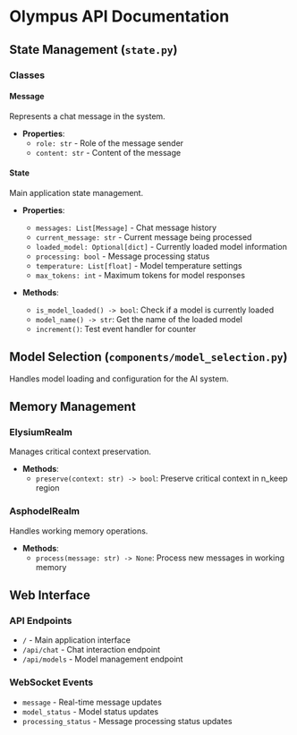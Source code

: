 # Olympus API Documentation

## State Management (`state.py`)

### Classes

#### Message
Represents a chat message in the system.
- **Properties**:
  - `role: str` - Role of the message sender
  - `content: str` - Content of the message

#### State
Main application state management.
- **Properties**:
  - `messages: List[Message]` - Chat message history
  - `current_message: str` - Current message being processed
  - `loaded_model: Optional[dict]` - Currently loaded model information
  - `processing: bool` - Message processing status
  - `temperature: List[float]` - Model temperature settings
  - `max_tokens: int` - Maximum tokens for model responses

- **Methods**:
  - `is_model_loaded() -> bool`: Check if a model is currently loaded
  - `model_name() -> str`: Get the name of the loaded model
  - `increment()`: Test event handler for counter

## Model Selection (`components/model_selection.py`)

Handles model loading and configuration for the AI system.

## Memory Management

### ElysiumRealm
Manages critical context preservation.
- **Methods**:
  - `preserve(context: str) -> bool`: Preserve critical context in n_keep region

### AsphodelRealm
Handles working memory operations.
- **Methods**:
  - `process(message: str) -> None`: Process new messages in working memory

## Web Interface

### API Endpoints
- `/` - Main application interface
- `/api/chat` - Chat interaction endpoint
- `/api/models` - Model management endpoint

### WebSocket Events
- `message` - Real-time message updates
- `model_status` - Model status updates
- `processing_status` - Message processing status updates
